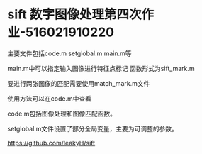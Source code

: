 # sift 数字图像处理第四次作业-516021910220
主要文件包括code.m setglobal.m main.m等

main.m中可以指定输入图像进行特征点标记
函数形式为sift_mark.m

要进行两张图像的匹配需要使用match_mark.m文件

使用方法可以在code.m中查看

code.m包括图像处理和图像匹配函数。

setglobal.m文件设置了部分全局变量，主要为可调整的参数。

https://github.com/leakyH/sift
